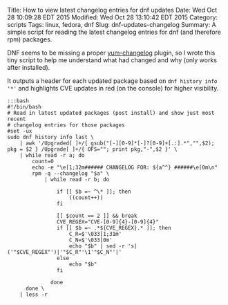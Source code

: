 Title: How to view latest changelog entries for dnf updates
Date: Wed Oct 28 10:09:28 EDT 2015
Modified: Wed Oct 28 13:10:42 EDT 2015
Category: scripts
Tags: linux, fedora, dnf
Slug: dnf-updates-changelog
Summary: A simple script for reading the latest changelog entries for dnf (and therefore rpm) packages.

DNF seems to be missing a proper [yum-changelog](http://linux.die.net/man/1/yum-changelog) plugin, 
so I wrote this tiny script to help me understand what had changed and why (only works after installed).

It outputs a header for each updated package based on `dnf history info '*'` and highlights CVE updates in red (on the console) for higher visibility.

```
:::bash
#!/bin/bash
# Read in latest updated packages (post install) and show just most recent
# changelog entries for those packages
#set -ux 
sudo dnf history info last \
	| awk '/Upgraded[ ]+/{ gsub("[-][0-9]*[-]?[0-9]+[.:].*","",$2); pkg = $2 } /Upgrade[ ]+/{ OFS=""; print pkg,"-",$2 }' \
	| while read -r a; do
		count=0
		echo -e "\e[1;32m###### CHANGELOG FOR: ${a^^} ######\e[0m\n"
		rpm -q --changelog "$a" \
			| while read -r b; do
				
				if [[ $b =~ ^\* ]]; then
					((count++))
				fi
				
				[[ $count == 2 ]] && break
				CVE_REGEX="CVE-[0-9]{4}-[0-9]{4}"
				if [[ $b =~ .*${CVE_REGEX}.* ]]; then
					C_R=$'\033[1;31m'
					C_N=$'\033[0m'
					echo "$b" | sed -r 's|('"$CVE_REGEX"')|'"$C_R"'\1'"$C_N"'|'
				else 
					echo "$b"
				fi

			  done
	  done \
	| less -r
```
